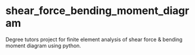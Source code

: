 # shear_force_bending_moment_diagram
Degree tutors project for finite element analysis of shear force &amp; bending moment diagram using python.
